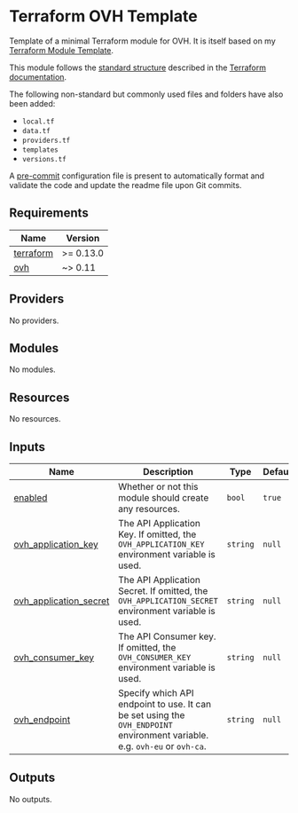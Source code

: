 # Terraform OVH Template

Template of a minimal Terraform module for OVH. It is itself based on my
[Terraform Module Template][terraform-module-template].

This module follows the [standard structure][standard-module-structure]
described in the [Terraform documentation][terraform-docs].

The following non-standard but commonly used files and folders have also been added:

* `local.tf`
* `data.tf`
* `providers.tf`
* `templates`
* `versions.tf`

A [pre-commit][pre-commit] configuration file is present to automatically format
and validate the code and update the readme file upon Git commits.

<!-- BEGINNING OF PRE-COMMIT-TERRAFORM DOCS HOOK -->
## Requirements

| Name | Version |
|------|---------|
| <a name="requirement_terraform"></a> [terraform](#requirement\_terraform) | >= 0.13.0 |
| <a name="requirement_ovh"></a> [ovh](#requirement\_ovh) | ~> 0.11 |

## Providers

No providers.

## Modules

No modules.

## Resources

No resources.

## Inputs

| Name | Description | Type | Default | Required |
|------|-------------|------|---------|:--------:|
| <a name="input_enabled"></a> [enabled](#input\_enabled) | Whether or not this module should create any resources. | `bool` | `true` | no |
| <a name="input_ovh_application_key"></a> [ovh\_application\_key](#input\_ovh\_application\_key) | The API Application Key. If omitted, the `OVH_APPLICATION_KEY` environment variable is used. | `string` | `null` | no |
| <a name="input_ovh_application_secret"></a> [ovh\_application\_secret](#input\_ovh\_application\_secret) | The API Application Secret. If omitted, the `OVH_APPLICATION_SECRET` environment variable is used. | `string` | `null` | no |
| <a name="input_ovh_consumer_key"></a> [ovh\_consumer\_key](#input\_ovh\_consumer\_key) | The API Consumer key. If omitted, the `OVH_CONSUMER_KEY` environment variable is used. | `string` | `null` | no |
| <a name="input_ovh_endpoint"></a> [ovh\_endpoint](#input\_ovh\_endpoint) | Specify which API endpoint to use. It can be set using the `OVH_ENDPOINT` environment variable. e.g. `ovh-eu` or `ovh-ca`. | `string` | `null` | no |

## Outputs

No outputs.
<!-- END OF PRE-COMMIT-TERRAFORM DOCS HOOK -->

 [pre-commit]: https://pre-commit.com/ "pre-commit Website"
 [standard-module-structure]: https://www.terraform.io/docs/modules/index.html#standard-module-structure "Terraform Documentation - Standard Module Structure"
 [terraform-docs]: https://www.terraform.io/docs/ "Terraform Documentation"
 [terraform-module-template]: https://github.com/SkypLabs/terraform-module-template "SkypLabs - Terraform Module Template"
